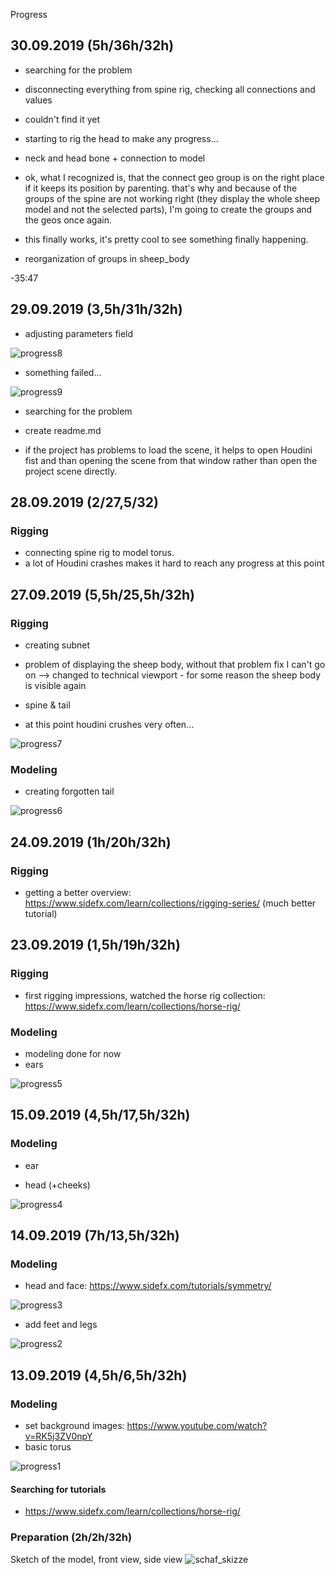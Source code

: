 Progress

## 30.09.2019 (5h/36h/32h)

- searching for the problem
- disconnecting everything from spine rig, checking all connections and values
- couldn't find it yet

- starting to rig the head to make any progress...
- neck and head bone + connection to model
- ok, what I recognized is, that the connect geo group is on the right place if it keeps its position by parenting. that's why and because of the groups of the spine are not working right (they display the whole sheep model and not the selected parts), I'm going to create the groups and the geos once again. 
- this finally works, it's pretty cool to see something finally happening.
- reorganization of groups in sheep_body

-35:47

## 29.09.2019 (3,5h/31h/32h)

- adjusting parameters field

![progress8](https://user-images.githubusercontent.com/22836416/65827955-fa5e4f80-e295-11e9-99e8-44c9e826271b.png)

- something failed...

![progress9](https://user-images.githubusercontent.com/22836416/65828011-604ad700-e296-11e9-844a-5a205286fd2e.png)

- searching for the problem

- create readme.md

- if the project has problems to load the scene, it helps to open Houdini fist and than opening the scene from that window rather than open the project scene directly. 



## 28.09.2019 (2/27,5/32)
### Rigging
- connecting spine rig to model torus.
- a lot of Houdini crashes makes it hard to reach any progress at this point

## 27.09.2019 (5,5h/25,5h/32h)
### Rigging 
- creating subnet
- problem of displaying the sheep body, without that problem fix I can't go on
--> changed to technical viewport - for some reason the sheep body is visible again

- spine & tail 
- at this point houdini crushes very often... 

![progress7](https://user-images.githubusercontent.com/22836416/65826621-cb8dac80-e288-11e9-8b8f-6e1886807c98.png)


### Modeling
- creating forgotten tail

![progress6](https://user-images.githubusercontent.com/22836416/65748717-d9b2c000-e104-11e9-9f96-0349fde0f417.png)

## 24.09.2019 (1h/20h/32h)
### Rigging 
- getting a better overview: https://www.sidefx.com/learn/collections/rigging-series/ (much  better tutorial)

## 23.09.2019 (1,5h/19h/32h)
### Rigging
- first rigging impressions, watched the horse rig collection: https://www.sidefx.com/learn/collections/horse-rig/

### Modeling
- modeling done for now
- ears 

![progress5](https://user-images.githubusercontent.com/22836416/65441336-869dec00-de2a-11e9-87d2-5b0b9b407038.png)


## 15.09.2019 (4,5h/17,5h/32h)
### Modeling
- ear

- head (+cheeks)

![progress4](https://user-images.githubusercontent.com/22836416/64918870-5f00b100-d7a4-11e9-8676-c7710819473e.png)


## 14.09.2019 (7h/13,5h/32h)
### Modeling
- head and face: https://www.sidefx.com/tutorials/symmetry/

![progress3](https://user-images.githubusercontent.com/22836416/64917696-27d5d400-d793-11e9-91bb-3e6ac35faee2.png)


- add feet and legs

![progress2](https://user-images.githubusercontent.com/22836416/64906563-7c704500-d6e8-11e9-89dc-8951956bb8d6.png)


## 13.09.2019 (4,5h/6,5h/32h)
### Modeling
- set background images: https://www.youtube.com/watch?v=RK5j3ZV0npY
- basic torus

![progress1](https://user-images.githubusercontent.com/22836416/64878199-446af280-d653-11e9-8a9b-6fef7b26c12d.png)

#### Searching for tutorials
- https://www.sidefx.com/learn/collections/horse-rig/

### Preparation (2h/2h/32h)
Sketch of the model, front view, side view 
![schaf_skizze](https://user-images.githubusercontent.com/22836416/64861565-90587000-d630-11e9-8cdf-17882ac69faf.png)
